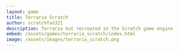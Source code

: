 ```yaml
---
layout: game
title: Terraria Scratch
author: scratchfan321
description: Terraria but recreated in the Scratch game engine
embed: /assets/games/terraria_scratch/index.html
image: /assets/images/terraria_scratch.png
---
```

